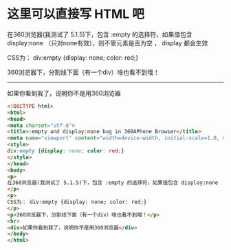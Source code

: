 # 这里可以直接写 HTML 吧
<style>
div:empty {display: none; color: red;}
</style>
<p>
在360浏览器(我测试了 5.1.5)下，包含 :empty 的选择符，如果值包含 display:none （只对none有效），则不管元素是否为空 ， display 都会生效
</p>
<p>
CSS为： div:empty {display: none; color: red;}
</p>
<p>360浏览器下，分割线下面（有一个div）啥也看不到哦！</p>
<hr>
<div>如果你看到我了，说明你不是用360浏览器</div>


```html
<!DOCTYPE html>
<html>
<head>
<meta charset="utf-8">
<title>:empty and display:none bug in 360APhone Browser</title>
<meta name="viewport" content="width=device-width, initial-scale=1.0, minimum-scale=1.0, maximum-scale=1.0, user-scalable=no">
<style>
div:empty {display: none; color: red;}
</style>
</head>
<body>
<p>
在360浏览器(我测试了 5.1.5)下，包含 :empty 的选择符，如果值包含 display:none （只对none有效），则不管元素是否为空 ， display 都会生效
</p>
<p>
CSS为： div:empty {display: none; color: red;}
</p>
<p>360浏览器下，分割线下面（有一个div）啥也看不到哦！</p>
<hr>
<div>如果你看到我了，说明你不是用360浏览器</div>
</body>
</html>
```
